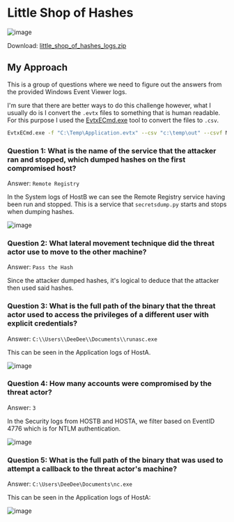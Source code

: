 
# Little Shop of Hashes

![image](https://github.com/user-attachments/assets/56de7ad9-a989-4df3-badd-27ab9601e420)


Download: [little_shop_of_hashes_logs.zip](https://raw.githubusercontent.com/LazyTitan33/CTF-Writeups/refs/heads/main/Huntress-CTF-2024/challenge-files/little_shop_of_hashes_logs.zip)


## My Approach

This is a group of questions where we need to figure out the answers from the provided Windows Event Viewer logs.  

I'm sure that there are better ways to do this challenge however, what I usually do is I convert the `.evtx` files to something that is human readable. For this purpose I used the [EvtxECmd.exe](https://github.com/EricZimmerman/evtx) tool to convert the files to `.csv`.  

```bash
EvtxECmd.exe -f "C:\Temp\Application.evtx" --csv "c:\temp\out" --csvf MyOutputFile.csv
```

### Question 1: What is the name of the service that the attacker ran and stopped, which dumped hashes on the first compromised host?

Answer: `Remote Registry`

In the System logs of HostB we can see the Remote Registry service having been run and stopped. This is a service that `secretsdump.py` starts and stops when dumping hashes.

![image](https://github.com/user-attachments/assets/30442b84-a00d-4a3a-83f8-30a84b8e65c3)

### Question 2: What lateral movement technique did the threat actor use to move to the other machine?

Answer: `Pass the Hash`

Since the attacker dumped hashes, it's logical to deduce that the attacker then used said hashes.

### Question 3: What is the full path of the binary that the threat actor used to access the privileges of a different user with explicit credentials?

Answer: `C:\\Users\\DeeDee\\Documents\\runasc.exe`

This can be seen in the Application logs of HostA.  

![image](https://github.com/user-attachments/assets/db4672ef-cab2-4829-9681-95c1bf02186b)

### Question 4: How many accounts were compromised by the threat actor?

Answer: `3`

In the Security logs from HOSTB and HOSTA, we filter based on EventID 4776 which is for NTLM authentication.

![image](https://github.com/user-attachments/assets/763d74d6-a73e-4c13-8e85-76afc1aab48f)

### Question 5: What is the full path of the binary that was used to attempt a callback to the threat actor's machine?

Answer: `C:\Users\DeeDee\Documents\nc.exe`

This can be seen in the Application logs of HostA:  

![image](https://github.com/user-attachments/assets/49311d56-0005-4489-bbbb-7e87f7b7edfa)

